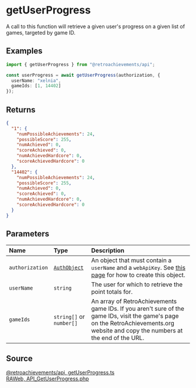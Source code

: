 # getUserProgress

A call to this function will retrieve a given user's progress on a given list of games, targeted by game ID.

## Examples

```ts
import { getUserProgress } from "@retroachievements/api";

const userProgress = await getUserProgress(authorization, {
  userName: "xelnia",
  gameIds: [1, 14402]
});
```

## Returns

```json
{
  "1": {
    "numPossibleAchievements": 24,
    "possibleScore": 255,
    "numAchieved": 0,
    "scoreAchieved": 0,
    "numAchievedHardcore": 0,
    "scoreAchievedHardcore": 0
  },
  "14402": {
    "numPossibleAchievements": 24,
    "possibleScore": 255,
    "numAchieved": 0,
    "scoreAchieved": 0,
    "numAchievedHardcore": 0,
    "scoreAchievedHardcore": 0
  }
}
```

## Parameters

| Name            | Type                                        | Description                                                                                                                                                                        |
| :-------------- | :------------------------------------------ | :--------------------------------------------------------------------------------------------------------------------------------------------------------------------------------- |
| `authorization` | [`AuthObject`](/v1/data-models/auth-object) | An object that must contain a `userName` and a `webApiKey`. See [this page](/getting-started) for how to create this object.                                                       |
| `userName`      | `string`                                    | The user for which to retrieve the point totals for.                                                                                                                               |
| `gameIds`       | `string[]` or `number[]`                    | An array of RetroAchievements game IDs. If you aren't sure of the game IDs, visit the game's page on the RetroAchievements.org website and copy the numbers at the end of the URL. |

## Source

[@retroachievements/api, getUserProgress.ts](https://github.dev/RetroAchievements/retroachievements-api-js/blob/main/src/user/getUserProgress.ts)  
[RAWeb, API_GetUserProgress.php](https://github.dev/RetroAchievements/RAWeb/blob/master/public/API/API_GetUserProgress.php)
